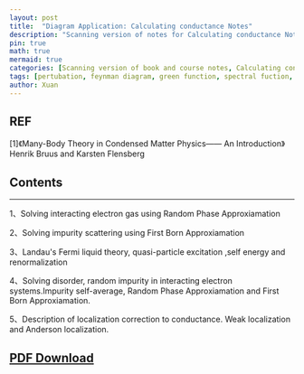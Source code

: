 ```yaml
---
layout: post
title:  "Diagram Application: Calculating conductance Notes"
description: "Scanning version of notes for Calculating conductance Notes"
pin: true
math: true
mermaid: true
categories: [Scanning version of book and course notes, Calculating conductance]
tags: [pertubation, feynman diagram, green function, spectral fuction, self energy, second quantization, Random Phase Approxiamation, First Born Approxiamation, Fermi liquid theory, disorder, Anderson localization]
author: Xuan
---
```

## REF
[1]《Many-Body Theory in Condensed Matter Physics—— An Introduction》Henrik Bruus and Karsten Flensberg

## Contents
---
1、Solving interacting electron gas using Random Phase Approxiamation 

2、Solving impurity scattering using First Born Approxiamation

3、Landau's Fermi liquid theory, quasi-particle excitation ,self energy and renormalization

4、Solving disorder, random impurity in interacting electron systems.Impurity self-average, Random Phase Approxiamation and First Born Approxiamation. 

5、Description of localization correction to conductance. Weak localization and Anderson localization.

## [PDF Download](/assets/notes/calculating-condutance-notes.pdf)